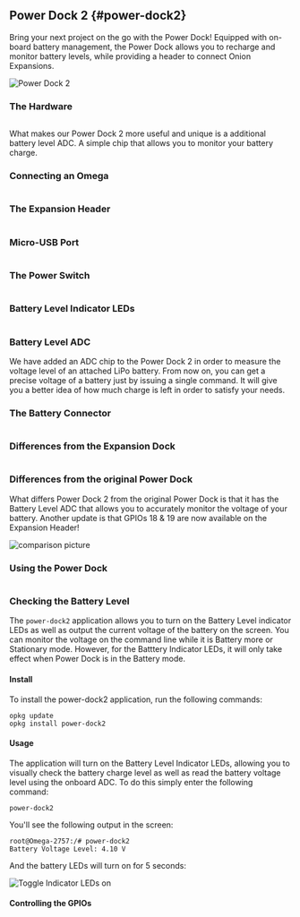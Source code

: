 
## Power Dock 2 {#power-dock2}

<!-- [//]: # (Brief overview on the Power Dock. Highlight the features such as battery management, battery recharge, mobility (completely wireless).) -->
<!-- [//]: # (Briefly mention that the power dock is similar to but not the same as the expansion dock.) -->

Bring your next project on the go with the Power Dock! Equipped with on-board battery management, the Power Dock allows you to recharge and monitor battery levels, while providing a header to connect Onion Expansions.

![Power Dock 2](https://github.com/OnionIoT/Onion-Media/blob/master/Product%20Photos/Power%20Dock%202/Power-Dock2-45deg.JPG)


### The Hardware

```{r child = './Power-Dock/00-hardware-overview-section.md'}
```

What makes our Power Dock 2 more useful and unique is a additional battery level ADC. A simple chip that allows you to monitor your battery charge.


### Connecting an Omega

```{r child = './Power-Dock/01-connecting-an-omega.md'}
```

### The Expansion Header

```{r child = './Power-Dock/02-expansion-header.md'}
```

### Micro-USB Port

```{r child = './Power-Dock/03-micro-usb-port.md'}
```

### The Power Switch

```{r child = './Power-Dock/04-power-switch.md'}
```


### Battery Level Indicator LEDs

```{r child = './Power-Dock/05-battery-level-leds.md'}
```


### Battery Level ADC


We have added an ADC chip to the Power Dock 2 in order to measure the voltage level of an attached LiPo battery. From now on, you can get a precise voltage of a battery just by issuing a single command. It will give you a better idea of how much charge is left in order to satisfy your needs.

### The Battery Connector

```{r child = './Power-Dock/06-battery-connector.md'}
```



### Differences from the Expansion Dock
<!-- [//]: # (thinking about removing this e) -->
```{r child = './Power-Dock/07-expansion-dock-vs-power-dock.md'}
```

### Differences from the original Power Dock


What differs Power Dock 2 from the original Power Dock is that it has the Battery Level ADC that allows you to accurately monitor the voltage of your battery. Another update is that GPIOs 18 & 19 are now available on the Expansion Header! 

![comparison picture](https://github.com/OnionIoT/Onion-Media/blob/master/Product%20Photos/Power%20Dock%202/Power-Dock2-original-comparison.JPG)


<!--- TODO: IMAGE mechanical drawing of the power dock, recheck link and uncomment when drawing available
### Mechanical drawing

We've made available a detailed [diagram](https://raw.githubusercontent.com/OnionIoT/technical-drawings/master/Mechanical/OM-D-PWR.PDF) of the dimensions and geometry of the Power Dock.
--->

### Using the Power Dock

```{r child = './Power-Dock/08-using-power-dock.md'}
```

<!-- SECTION -->
<!-- power-dock application -->

### Checking the Battery Level

<!-- [//]: # (explanation that you can visually see the battery level on the indicator LEDs AND in the operating system) -->


The `power-dock2` application allows you to turn on the Battery Level indicator LEDs as well as output the current voltage of the battery on the screen. You can monitor the voltage on the command line while it is Battery more or Stationary mode. However, for the Batttery Indicator LEDs, it will only take effect when Power Dock is in the Battery mode.

#### Install

To install the power-dock2 application, run the following commands:

```
opkg update
opkg install power-dock2
```

#### Usage

The application will turn on the Battery Level Indicator LEDs, allowing you to visually check the battery charge level as well as read the battery voltage level using the onboard ADC. To do this simply enter the following command:

```
power-dock2
```

You'll see the following output in the screen:

```
root@Omega-2757:/# power-dock2
Battery Voltage Level: 4.10 V
```

And the battery LEDs will turn on for 5 seconds:

![Toggle Indicator LEDs on](https://raw.githubusercontent.com/OnionIoT/Onion-Docs/master/Omega2/Documentation/Hardware-Overview/img/power-dock-command-line.gif)

<!-- [//]: # (Add section describing the text output of the battery level) -->



#### Controlling the GPIOs

```{r child = './Power-Dock/09-controlling-gpio.md'}
```